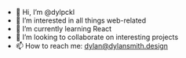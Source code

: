 - 👋 Hi, I’m @dylpckl
- 👀 I’m interested in all things web-related
- 🌱 I’m currently learning React
- 💞️ I’m looking to collaborate on interesting projects
- 📫 How to reach me: dylan@dylansmith.design

<!---
dylpckl/dylpckl is a ✨ special ✨ repository because its `README.md` (this file) appears on your GitHub profile.
You can click the Preview link to take a look at your changes.
--->
